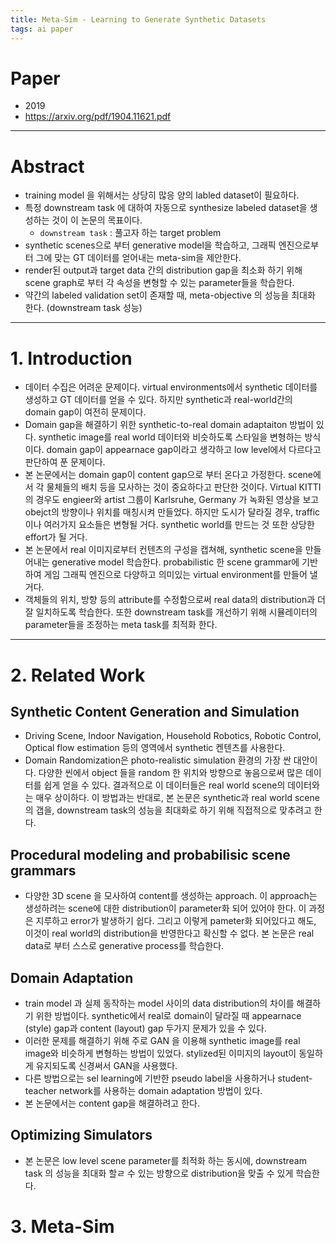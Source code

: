 ```yaml
---
title: Meta-Sim - Learning to Generate Synthetic Datasets
tags: ai paper
---
```


<!--more-->

# Paper

- 2019
- https://arxiv.org/pdf/1904.11621.pdf

---

# Abstract

- training model 을 위해서는 상당히 많응 양의 labled dataset이 필요하다.
- 특정 downstream task 에 대하여 자동으로 synthesize labeled dataset을 생성하는 것이 이 논문의 목표이다.
    - `downstream task` : 풀고자 하는 target problem
- synthetic scenes으로 부터 generative model을 학습하고, 그래픽 엔진으로부터 그에 맞는 GT 데이터를 얻어내는 meta-sim을 제안한다.
- render된 output과 target data 간의 distribution gap을 최소화 하기 위해 scene graph로 부터 각 속성을 변형할 수 있는 parameter들을 학습한다.
- 약간의 labeled validation set이 존재할 때, meta-objective 의 성능을 최대화 한다. (downstream task 성능)

---

# 1. Introduction

- 데이터 수집은 어려운 문제이다. virtual environments에서 synthetic 데이터를 생성하고 GT 데이터를 얻을 수 있다.  하지만 synthetic과 real-world간의 domain gap이 여전히 문제이다.
- Domain gap을 해결하기 위한 synthetic-to-real domain adaptaiton 방법이 있다. synthetic image를 real world 데이터와 비슷하도록 스타일을 변형하는 방식이다. domain gap이 appearnace gap이라고 생각하고 low level에서 다르다고 판단하여 푼 문제이다.
- 본 논문에서는 domain gap이 content gap으로 부터 온다고 가정한다. scene에서 각 물체들의 배치 등을 모사하는 것이 중요하다고 판단한 것이다.  Virtual KITTI 의 경우도 engieer와 artist 그룹이 Karlsruhe, Germany 가 녹화된 영상을 보고 obejct의 방향이나 위치를 매칭시켜 만들었다. 하지만 도시가 달라질 경우, traffic이나 여러가지 요소들은 변형될 거다. synthetic world를 만드는 것 또한 상당한 effort가 될 거다.
- 본 논문에서 real 이미지로부터 컨텐츠의 구성을 캡쳐해, synthetic scene을 만들어내는 generative model 학습한다. probabilistic 한 scene grammar에 기반하여 게임 그래픽 엔진으로 다양하고 의미있는 virtual environment를 만들어 낼거다.
- 객체들의 위치, 방향 등의 attribute를 수정함으로써 real data의 distribution과 더 잘 일치하도록 학습한다. 또한 downstream task를 개선하기 위해 시뮬레이터의 parameter들을 조정하는 meta task를 최적화 한다.

---

# 2. Related Work

## Synthetic Content Generation and Simulation

- Driving Scene, Indoor Navigation, Household Robotics, Robotic Control, Optical flow estimation 등의 영역에서 synthetic 켄텐츠를 사용한다.
- Domain Randomization은 photo-realistic simulation 환경의 가장 싼 대안이다. 다양한 씬에서 object 들을 random 한 위치와 방향으로 놓음으로써 많은 데이터를 쉽게 얻을 수 있다.  결과적으로 이 데이터들은 real world scene의 데이터와는 매우 상이하다. 이 방법과는 반대로, 본 논문은 synthetic과 real world scene의 갭을, downstream task의 성능을 최대화로 하기 위해 직접적으로 맞추려고 한다.

## Procedural modeling and probabilisic scene grammars

- 다양한 3D scene 을 모사하여 content를 생성하는 approach. 이 approach는 생성하려는 scene에 대한 distribution이 parameter화 되어 있어야 한다. 이 과정은 지루하고 error가 발생하기 쉽다. 그리고 이렇게 pameter화 되어있다고 해도, 이것이 real world의 distribution을 반영한다고 확신할 수 없다. 본 논문은 real data로 부터 스스로 generative process를 학습한다.

## Domain Adaptation

- train model 과 실제 동작하는 model 사이의 data distribution의 차이를 해결하기 위한 방법이다. synthetic에서 real로 domain이 달라질 때 appearnace (style) gap과 content (layout) gap 두가지 문제가 있을 수 있다.
- 이러한 문제를 해결하기 위해 주로 GAN 을 이용해 synthetic image를 real image와 비슷하게 변형하는 방법이 있었다. stylized된 이미지의 layout이 동일하게 유지되도록 신경써서 GAN을 사용했다.
- 다른 방법으로는 sel learning에 기반한 pseudo label을 사용하거나 student-teacher network를 사용하는 domain adaptation 방법이 있다.
- 본 논문에서는 content gap을 해결하려고 한다.

## Optimizing Simulators

- 본 논문은 low level scene parameter를 최적화 하는 동시에, downstream task 의 성능을 최대화 할ㄹ 수 있는 방향으로 distribution을 맞출 수 있게 학습한다.

# 3. Meta-Sim